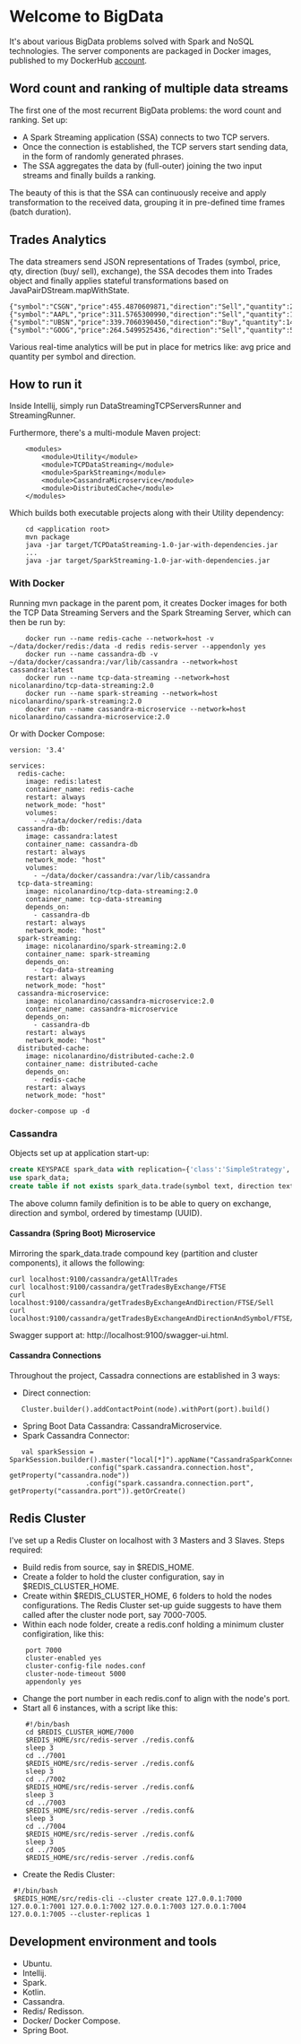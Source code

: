 # Welcome to BigData

It's about various BigData problems solved with Spark and NoSQL technologies. 
The server components are packaged in Docker images, published to my DockerHub [account](https://hub.docker.com/u/nicolanardino).

## Word count and ranking of multiple data streams
The first one of the most recurrent BigData problems: the word count and ranking.
Set up:
- A Spark Streaming application (SSA) connects to two TCP servers.
- Once the connection is established, the TCP servers start sending data, in the form of randomly generated phrases.
- The SSA aggregates the data by (full-outer) joining the two input streams and finally builds a ranking. 

The beauty of this is that the SSA can continuously receive and apply transformation to the received data, grouping it in pre-defined time frames (batch duration).

## Trades Analytics
The data streamers send JSON representations of Trades (symbol, price, qty, direction (buy/ sell), exchange), the SSA decodes them into Trades object and finally applies stateful transformations based on JavaPairDStream.mapWithState.

```
{"symbol":"CSGN","price":455.4870609871,"direction":"Sell","quantity":28,"exchange":"EUREX"}
{"symbol":"AAPL","price":311.5765300990,"direction":"Sell","quantity":14,"exchange":"FTSE"}
{"symbol":"UBSN","price":339.7060390450,"direction":"Buy","quantity":14,"exchange":"NASDAQ"}
{"symbol":"GOOG","price":264.5499525436,"direction":"Sell","quantity":59,"exchange":"FTSE"}
```
Various real-time analytics will be put in place for metrics like: avg price and quantity per symbol and direction. 

## How to run it
Inside Intellij, simply run DataStreamingTCPServersRunner and StreamingRunner.

Furthermore, there's a multi-module Maven project: 
```unix
    <modules>
        <module>Utility</module>
        <module>TCPDataStreaming</module>
        <module>SparkStreaming</module>
        <module>CassandraMicroservice</module>
        <module>DistributedCache</module>
    </modules>
```

Which builds both executable projects along with their Utility dependency:

```unix
    cd <application root>
    mvn package
    java -jar target/TCPDataStreaming-1.0-jar-with-dependencies.jar
    ...
    java -jar target/SparkStreaming-1.0-jar-with-dependencies.jar
```
### With Docker
Running mvn package in the parent pom, it creates Docker images for both the TCP Data Streaming Servers and the Spark Streaming Server, which can then be run by:

```unix
    docker run --name redis-cache --network=host -v ~/data/docker/redis:/data -d redis redis-server --appendonly yes
    docker run --name cassandra-db -v ~/data/docker/cassandra:/var/lib/cassandra --network=host cassandra:latest
    docker run --name tcp-data-streaming --network=host nicolanardino/tcp-data-streaming:2.0
    docker run --name spark-streaming --network=host nicolanardino/spark-streaming:2.0
    docker run --name cassandra-microservice --network=host nicolanardino/cassandra-microservice:2.0
```
Or with Docker Compose:

```unix
version: '3.4'

services:
  redis-cache:
    image: redis:latest
    container_name: redis-cache
    restart: always
    network_mode: "host"
    volumes:
      - ~/data/docker/redis:/data
  cassandra-db:
    image: cassandra:latest
    container_name: cassandra-db
    restart: always
    network_mode: "host"
    volumes:
      - ~/data/docker/cassandra:/var/lib/cassandra
  tcp-data-streaming:
    image: nicolanardino/tcp-data-streaming:2.0
    container_name: tcp-data-streaming
    depends_on:
      - cassandra-db
    restart: always
    network_mode: "host"
  spark-streaming:
    image: nicolanardino/spark-streaming:2.0
    container_name: spark-streaming
    depends_on:
      - tcp-data-streaming
    restart: always
    network_mode: "host"
  cassandra-microservice:
    image: nicolanardino/cassandra-microservice:2.0
    container_name: cassandra-microservice
    depends_on:
      - cassandra-db
    restart: always
    network_mode: "host"
  distributed-cache:
    image: nicolanardino/distributed-cache:2.0
    container_name: distributed-cache
    depends_on:
      - redis-cache
    restart: always
    network_mode: "host"
```

```unix
docker-compose up -d
```

### Cassandra
Objects set up at application start-up:

```sql
create KEYSPACE spark_data with replication={'class':'SimpleStrategy', 'replication_factor':1};
use spark_data;
create table if not exists spark_data.trade(symbol text, direction text, quantity int, price double, exchange text, timestamp timeuuid, primary key (exchange, direction, symbol, timestamp));

```
The above column family definition is to be able to query on exchange, direction and symbol, ordered by timestamp (UUID). 

#### Cassandra (Spring Boot) Microservice
Mirroring the spark_data.trade compound key (partition and cluster components), it allows the following:

```unix
curl localhost:9100/cassandra/getAllTrades
curl localhost:9100/cassandra/getTradesByExchange/FTSE
curl localhost:9100/cassandra/getTradesByExchangeAndDirection/FTSE/Sell
curl localhost:9100/cassandra/getTradesByExchangeAndDirectionAndSymbol/FTSE/Buy/UBS
```
Swagger support at: http://localhost:9100/swagger-ui.html.

#### Cassandra Connections

Throughout the project, Cassadra connections are established in 3 ways:

- Direct connection:
 ```unix 
    Cluster.builder().addContactPoint(node).withPort(port).build()
 ```
- Spring Boot Data Cassandra: CassandraMicroservice.
- Spark Cassandra Connector: 
 ```unix 
    val sparkSession = SparkSession.builder().master("local[*]").appName("CassandraSparkConnector")
                    .config("spark.cassandra.connection.host", getProperty("cassandra.node"))
                    .config("spark.cassandra.connection.port", getProperty("cassandra.port")).getOrCreate()
 ```

## Redis Cluster
I've set up a Redis Cluster on localhost with 3 Masters and 3 Slaves. 
Steps required:
- Build redis from source, say in $REDIS_HOME.
- Create a folder to hold the cluster configuration, say in $REDIS_CLUSTER_HOME.
- Create within $REDIS_CLUSTER_HOME, 6 folders to hold the nodes configurations. The Redis Cluster set-up guide suggests to have them called after the cluster node port, say 7000-7005.
- Within each node folder, create a redis.conf holding a minimum cluster configiration, like this:

```unix 
    port 7000
    cluster-enabled yes
    cluster-config-file nodes.conf
    cluster-node-timeout 5000
    appendonly yes
 ```
- Change the port number in each redis.conf to align with the node's port.
- Start all 6 instances, with a script like this:

```unix 
    #!/bin/bash
    cd $REDIS_CLUSTER_HOME/7000
    $REDIS_HOME/src/redis-server ./redis.conf&
    sleep 3
    cd ../7001
    $REDIS_HOME/src/redis-server ./redis.conf&
    sleep 3
    cd ../7002
    $REDIS_HOME/src/redis-server ./redis.conf&
    sleep 3
    cd ../7003
    $REDIS_HOME/src/redis-server ./redis.conf&
    sleep 3
    cd ../7004
    $REDIS_HOME/src/redis-server ./redis.conf&
    sleep 3
    cd ../7005
    $REDIS_HOME/src/redis-server ./redis.conf&
 ```
- Create the Redis Cluster: 
```unix 
 #!/bin/bash
 $REDIS_HOME/src/redis-cli --cluster create 127.0.0.1:7000 127.0.0.1:7001 127.0.0.1:7002 127.0.0.1:7003 127.0.0.1:7004 127.0.0.1:7005 --cluster-replicas 1
```

## Development environment and tools
- Ubuntu.
- Intellij.
- Spark. 
- Kotlin. 
- Cassandra.
- Redis/ Redisson.
- Docker/ Docker Compose.
- Spring Boot. 
